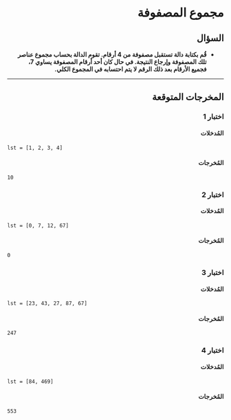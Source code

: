# <div dir="rtl">مجموع المصفوفة</div>

## <div dir="rtl">السؤال</div>

<ul dir="rtl">
<li>
<b>
قُم بكتابة دالة تستقبل مصفوفة من 4 أرقام. تقوم الدالة بحساب مجموع عناصر تلك المصفوفة وإرجاع النتيجة. في حال كان أحد أرقام المصفوفة يساوي 7، فجميع الأرقام بعد ذلك الرقم لا يتم احتسابه في المجموع الكلي.
</b>
</li>
</ul>

---

## <div dir="rtl">المخرجات المتوقعة</div>

### <div dir="rtl">اختبار 1</div>

#### <div dir="rtl">المُدخلات</div>

```text
lst = [1, 2, 3, 4]
```

#### <div dir="rtl">المُخرجات</div>

```text
10
```

### <div dir="rtl">اختبار 2</div>

#### <div dir="rtl">المُدخلات</div>

```text
lst = [0, 7, 12, 67]
```

#### <div dir="rtl">المُخرجات</div>

```text
0
```

### <div dir="rtl">اختبار 3</div>

#### <div dir="rtl">المُدخلات</div>

```text
lst = [23, 43, 27, 87, 67]
```

#### <div dir="rtl">المُخرجات</div>

```text
247
```

### <div dir="rtl">اختبار 4</div>

#### <div dir="rtl">المُدخلات</div>

```text
lst = [84, 469]
```

#### <div dir="rtl">المُخرجات</div>

```text
553
```